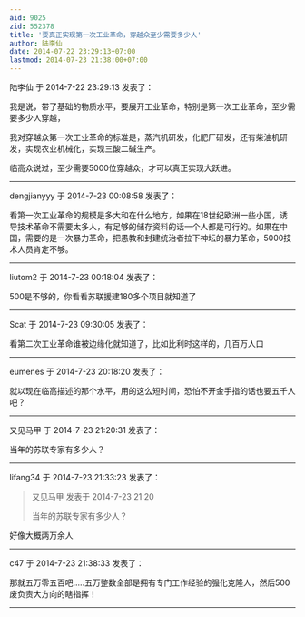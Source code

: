 ```yaml
---
aid: 9025
zid: 552378
title: '要真正实现第一次工业革命，穿越众至少需要多少人'
author: 陆李仙
date: 2014-07-22 23:29:13+07:00
lastmod: 2014-07-23 21:38:00+07:00
---
```


陆李仙 于 2014-7-22 23:29:13 发表了：

我是说，带了基础的物质水平，要展开工业革命，特别是第一次工业革命，至少需要多少人穿越，

我对穿越众第一次工业革命的标准是，蒸汽机研发，化肥厂研发，还有柴油机研发，实现农业机械化，实现三酸二碱生产。

临高众说过，至少需要5000位穿越众，才可以真正实现大跃进。

---------

dengjianyyy 于 2014-7-23 00:08:58 发表了：

看第一次工业革命的规模是多大和在什么地方，如果在18世纪欧洲一些小国，诱导技术革命不需要太多人，有足够的储存资料的话一个人都是可行的。如果在中国，需要的是一次暴力革命，把愚教和封建统治者拉下神坛的暴力革命，5000技术人员肯定不够。

---------

liutom2 于 2014-7-23 00:18:04 发表了：

500是不够的，你看看苏联援建180多个项目就知道了

---------

Scat 于 2014-7-23 09:30:05 发表了：

看第二次工业革命谁被边缘化就知道了，比如比利时这样的，几百万人口

---------

eumenes 于 2014-7-23 20:18:20 发表了：

就以现在临高描述的那个水平，用的这么短时间，恐怕不开金手指的话也要五千人吧？

---------

又见马甲 于 2014-7-23 21:20:31 发表了：

当年的苏联专家有多少人？

---------

lifang34 于 2014-7-23 21:33:23 发表了：

> 又见马甲 发表于 2014-7-23 21:20
> 
> 当年的苏联专家有多少人？



好像大概两万余人

---------

c47 于 2014-7-23 21:38:33 发表了：

那就五万零五百吧.....五万整数全部是拥有专门工作经验的强化克隆人，然后500废负责大方向的瞎指挥！

---------

